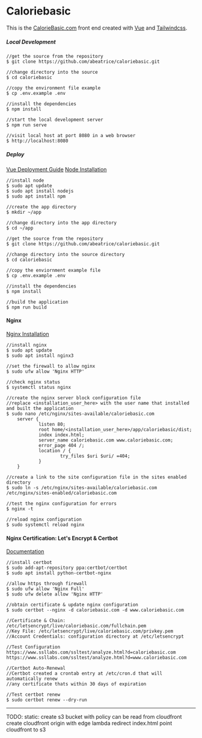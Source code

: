 # Caloriebasic
This is the [CalorieBasic.com](http://caloriebasic.com) front end created with [Vue](https://cli.vuejs.org/) and [Tailwindcss](https://tailwindcss.com/docs/installation/).

##### Local Development
    //get the source from the repository
	$ git clone https://github.com/abeatrice/caloriebasic.git

    //change directory into the source
	$ cd caloriebasic

    //copy the environment file example
	$ cp .env.example .env

    //install the dependencies
    $ npm install

    //start the local development server
	$ npm run serve
    
    //visit local host at port 8080 in a web browser
	$ http://localhost:8080

##### Deploy
[Vue Deployment Guide](https://cli.vuejs.org/guide/deployment.html#deployment)
[Node Installation](https://www.digitalocean.com/community/tutorials/how-to-install-node-js-on-ubuntu-18-04)

    //install node
    $ sudo apt update
    $ sudo apt install nodejs
    $ sudo apt install npm

    //create the app directory
	$ mkdir ~/app

    //change directory into the app directory
	$ cd ~/app

    //get the source from the repository
    $ git clone https://github.com/abeatrice/caloriebasic.git

    //change directory into the source directory
	$ cd caloriebasic

    //copy the enviornment example file
	$ cp .env.example .env

    //install the dependencies
    $ npm install

    //build the application
	$ npm run build

#### Nginx
[Nginx Installation](https://www.digitalocean.com/community/tutorials/how-to-install-nginx-on-ubuntu-18-04)

    //install nginx
    $ sudo apt update
    $ sudo apt install nginx3

    //set the firewall to allow nginx
    $ sudo ufw allow 'Nginx HTTP'

    //check nginx status
    $ systemctl status nginx

    //create the nginx server block configuration file
    //replace <installation_user_here> with the user name that installed and built the application
	$ sudo nano /etc/nginx/sites-available/caloriebasic.com
        server {
                listen 80;
                root home/<installation_user_here>/app/caloriebasic/dist;
                index index.html;
                server_name caloriebasic.com www.caloriebasic.com;
                error_page 404 /;
                location / {
                        try_files $uri $uri/ =404;
                }
        }

    //create a link to the site configuration file in the sites enabled directory
    $ sudo ln -s /etc/nginx/sites-available/caloriebasic.com /etc/nginx/sites-enabled/caloriebasic.com

    //test the nginx configuration for errors
	$ nginx -t

    //reload nginx configuration
	$ sudo systemctl reload nginx

#### Nginx Certification: Let's Encrypt & Certbot
[Documentation](https://www.digitalocean.com/community/tutorials/how-to-secure-nginx-with-let-s-encrypt-on-ubuntu-18-04)

    //install certbot
    $ sudo add-apt-repository ppa:certbot/certbot
    $ sudo apt install python-certbot-nginx

    //allow https through firewall
    $ sudo ufw allow 'Nginx Full'
    $ sudo ufw delete allow 'Nginx HTTP'

    //obtain certificate & update nginx configuration
    $ sudo certbot --nginx -d caloriebasic.com -d www.caloriebasic.com

    //Certificate & Chain: /etc/letsencrypt/live/caloriebasic.com/fullchain.pem
    //Key File: /etc/letsencrypt/live/caloriebasic.com/privkey.pem
    //Account Credentials: configuration directory at /etc/letsencrypt
    
    //Test Configuration
    https://www.ssllabs.com/ssltest/analyze.html?d=caloriebasic.com
    https://www.ssllabs.com/ssltest/analyze.html?d=www.caloriebasic.com

    //Certbot Auto-Renewal
    //Certbot created a crontab entry at /etc/cron.d that will automatically renew
    //any certificate thats within 30 days of expiration

    //Test certbot renew
    $ sudo certbot renew --dry-run

---
TODO:
static:
create s3 bucket with policy can be read from cloudfront
create cloudfront origin with edge lambda redirect index.html
point cloudfront to s3
